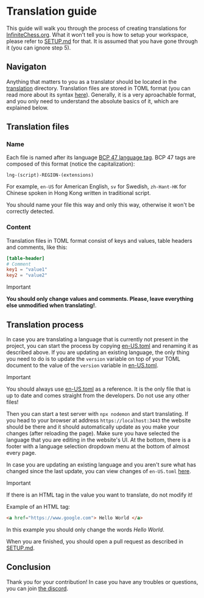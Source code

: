 # Translation guide #

This guide will walk you through the process of creating translations for [InfiniteChess.org](https://www.infinitechess.org). What it won't tell you is how to setup your workspace, please refer to [SETUP.md](./SETUP.md) for that. It is assumed that you have gone through it (you can ignore step 5).

## Navigaton ##

Anything that matters to you as a translator should be located in the [translation](../translation/) directory. Translation files are stored in TOML format (you can read more about its syntax [here](https://toml.io/)). Generally, it is a very aproachable format, and you only need to understand the absolute basics of it, which are explained below.

## Translation files ##

### Name ###

Each file is named after its language [BCP 47 language tag](https://en.wikipedia.org/wiki/IETF_language_tag). BCP 47 tags are composed of this format (notice the capitalization):

`lng-(script)-REGION-(extensions)`

For example, `en-US` for American English, `sv` for Swedish, `zh-Hant-HK` for Chinese spoken in Hong Kong written in traditional script.

You should name your file this way and only this way, otherwise it won't be correctly detected.

### Content ###

Translation files in TOML format consist of keys and values, table headers and comments, like this:

```toml
[table-header]
# Comment
key1 = "value1"
key2 = "value2"
```

> [!IMPORTANT]
> **You should only change values and comments. Please, leave everything else unmodified when translating!**.

## Translation process ##

In case you are translating a language that is currently not present in the project, you can start the process by copying [en-US.toml](../translation/en-US.toml) and renaming it as described above. If you are updating an existing language, the only thing you need to do is to update the `version` variable on top of your TOML document to the value of the `version` variable in [en-US.toml](../translation/en-US.toml).

> [!IMPORTANT]
> You should always use [en-US.toml](../translation/en-US.toml) as a reference. It is the only file that is up to date and comes straight from the developers. Do not use any other files!

Then you can start a test server with `npx nodemon` and start translating. If you head to your browser at address `https://localhost:3443` the website should be there and it should automatically update as you make your changes (after reloading the page). Make sure you have selected the language that you are editing in the website's UI. At the bottom, there is a footer with a language selection dropdown menu at the bottom of almost every page.

In case you are updating an existing language and you aren't sure what has changed since the last update, you can view changes of `en-US.toml` [here](https://github.com/Infinite-Chess/infinitechess.org/commits/main/translation/en-US.toml).

> [!IMPORTANT]
> If there is an HTML tag in the value you want to translate, do not modify it!
> 
> Example of an HTML tag:
> ```html
> <a href="https://www.google.com"> Hello World </a>
> ```
> In this example you should only change the words *Hello World*.

When you are finished, you should open a pull request as described in [SETUP.md](./SETUP.md).

## Conclusion ##

Thank you for your contribution! In case you have any troubles or questions, you can join [the discord](https://discord.gg/NFWFGZeNh5).
